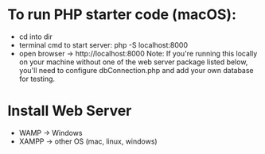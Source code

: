 # To run PHP starter code (macOS):
* cd into dir
* terminal cmd to start server: php -S localhost:8000
* open browser -> http://localhost:8000
Note: If you're running this locally on your machine without one of the web server package listed below, you'll need to configure dbConnection.php and add your own database for testing.

# Install Web Server
* WAMP -> Windows
* XAMPP -> other OS (mac, linux, windows)
